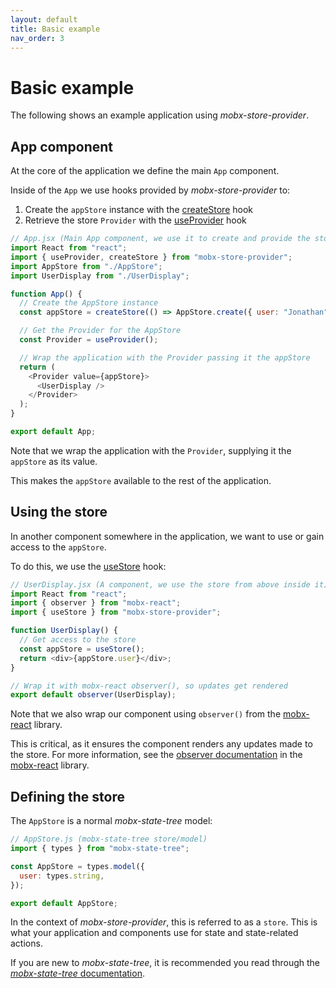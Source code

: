 ```yaml
---
layout: default
title: Basic example
nav_order: 3
---
```


# Basic example

The following shows an example application using _mobx-store-provider_.

## App component

At the core of the application we define the main `App` component.

Inside of the `App` we use hooks provided by _mobx-store-provider_ to:

1. Create the `appStore` instance with the [createStore](http://mobx-store-provider.overfoc.us/api/createStore) hook
1. Retrieve the store `Provider` with the [useProvider](http://mobx-store-provider.overfoc.us/api/useProvider) hook

```javascript
// App.jsx (Main App component, we use it to create and provide the store)
import React from "react";
import { useProvider, createStore } from "mobx-store-provider";
import AppStore from "./AppStore";
import UserDisplay from "./UserDisplay";

function App() {
  // Create the AppStore instance
  const appStore = createStore(() => AppStore.create({ user: "Jonathan" }));

  // Get the Provider for the AppStore
  const Provider = useProvider();

  // Wrap the application with the Provider passing it the appStore
  return (
    <Provider value={appStore}>
      <UserDisplay />
    </Provider>
  );
}

export default App;
```

Note that we wrap the application with the `Provider`, supplying it the `appStore` as its value.

This makes the `appStore` available to the rest of the application.

## Using the store

In another component somewhere in the application, we want to use or gain access to the `appStore`.

To do this, we use the [useStore](/api/useStore) hook:

```javascript
// UserDisplay.jsx (A component, we use the store from above inside it)
import React from "react";
import { observer } from "mobx-react";
import { useStore } from "mobx-store-provider";

function UserDisplay() {
  // Get access to the store
  const appStore = useStore();
  return <div>{appStore.user}</div>;
}

// Wrap it with mobx-react observer(), so updates get rendered
export default observer(UserDisplay);
```

Note that we also wrap our component using `observer()` from the [mobx-react](https://github.com/mobxjs/mobx-react#mobx-react) library.

This is critical, as it ensures the component renders any updates made to the store. For more information, see the [observer documentation](https://mobx.js.org/refguide/observer-component.html#observer) in the [mobx-react](https://github.com/mobxjs/mobx-react#mobx-react) library.

## Defining the store

The `AppStore` is a normal _mobx-state-tree_ model:

```javascript
// AppStore.js (mobx-state-tree store/model)
import { types } from "mobx-state-tree";

const AppStore = types.model({
  user: types.string,
});

export default AppStore;
```

In the context of _mobx-store-provider_, this is referred to as a `store`. This is what your application and components use for state and state-related actions.

If you are new to _mobx-state-tree_, it is recommended you read through the [_mobx-state-tree_ documentation](https://mobx-state-tree.js.org).

